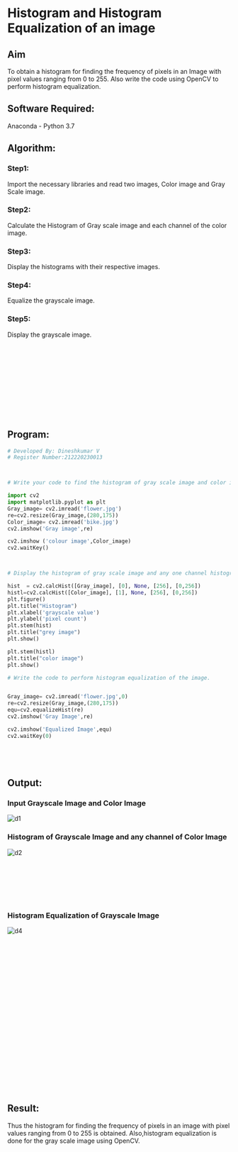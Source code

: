 # Histogram and Histogram Equalization of an image
## Aim
To obtain a histogram for finding the frequency of pixels in an Image with pixel values ranging from 0 to 255. Also write the code using OpenCV to perform histogram equalization.

## Software Required:
Anaconda - Python 3.7

## Algorithm:
### Step1:

Import the necessary libraries and read two images, Color image and Gray Scale image.
### Step2:
Calculate the Histogram of Gray scale image and each channel of the color image.
### Step3:
Display the histograms with their respective images.
### Step4:

Equalize the grayscale image.
### Step5:
Display the grayscale image.

## <br/><br/><br/><br/><br/><br/><br/>Program:
```python
# Developed By: Dineshkumar V
# Register Number:212220230013



# Write your code to find the histogram of gray scale image and color image channels.

import cv2
import matplotlib.pyplot as plt
Gray_image= cv2.imread('flower.jpg')
re=cv2.resize(Gray_image,(280,175))
Color_image= cv2.imread('bike.jpg') 
cv2.imshow('Gray image',re)

cv2.imshow ('colour image',Color_image)
cv2.waitKey()



# Display the histogram of gray scale image and any one channel histogram from color image

hist  = cv2.calcHist([Gray_image], [0], None, [256], [0,256]) 
histl=cv2.calcHist([Color_image], [1], None, [256], [0,256]) 
plt.figure()
plt.title("Histogram")
plt.xlabel('grayscale value')
plt.ylabel('pixel count')
plt.stem(hist)
plt.title("grey image")
plt.show()

plt.stem(histl)
plt.title("color image")
plt.show()

# Write the code to perform histogram equalization of the image. 


Gray_image= cv2.imread('flower.jpg',0)
re=cv2.resize(Gray_image,(280,175))
equ=cv2.equalizeHist(re)
cv2.imshow('Gray Image',re)

cv2.imshow('Equalized Image',equ)
cv2.waitKey(0)






```
## Output:
### Input Grayscale Image and Color Image
![d1](https://user-images.githubusercontent.com/75235789/165101580-c87b14ba-413b-497c-a514-490aa519543c.jpg)




### Histogram of Grayscale Image and any channel of Color Image
![d2](https://user-images.githubusercontent.com/75235789/165101619-b5e36751-106b-42e7-97d9-cbfb7f7b6b7c.jpg)


### <br/><br/><br/><br/><br/>Histogram Equalization of Grayscale Image

![d4](https://user-images.githubusercontent.com/75235789/165108568-b0787e1d-bc48-4119-a491-34218301966c.jpg)

## <br/><br/><br/><br/><br/><br/><br/><br/><br/><br/><br/><br/><br/><br/>Result: 
Thus the histogram for finding the frequency of pixels in an image with pixel values ranging from 0 to 255 is obtained. Also,histogram equalization is done for the gray scale image using OpenCV.
